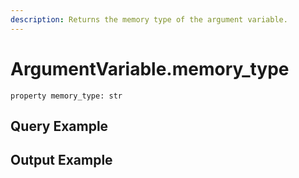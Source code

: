 ```yaml
---
description: Returns the memory type of the argument variable.
---
```


# ArgumentVariable.memory\_type

`property memory_type: str`



## Query Example



## Output Example


